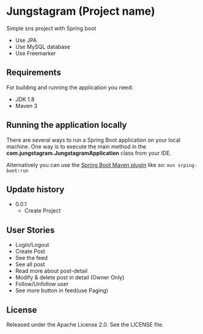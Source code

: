 # Jungstagram (Project name)

Simple sns project with Spring boot

-   Use JPA
-   Use MySQL database
-   Use Freemarker

## Requirements

For building and running the application you need:

-   JDK 1.8
-   Maven 3

## Running the application locally

There are several ways to run a Spring Boot application on your local machine. One way is to execute the main method in the **com.jungstagram.JungstagramApplication** class from your IDE.

Alternatively you can use the [Spring Boot Maven plugin](https://docs.spring.io/spring-boot/docs/current/reference/html/build-tool-plugins.html#build-tool-plugins-maven-plugin) like so:
`mvn srping-boot:run`

## Update history

-   0.0.1
    -   Create Project

## User Stories

-   Login/Logout
-   Create Post
-   See the feed
-   See all post
-   Read more about post-detail
-   Modify & delete post in detail (Owner Only)
-   Follow/Unfollow user
-   See more button in feed(use Paging)

## License

Released under the Apache License 2.0. See the LICENSE file.
